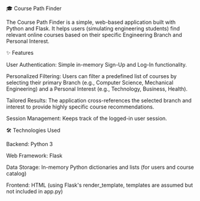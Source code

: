 🎓 Course Path Finder

The Course Path Finder is a simple, web-based application built with Python and Flask. It helps users (simulating engineering students) find relevant online courses based on their specific Engineering Branch and Personal Interest.

✨ Features

User Authentication: Simple in-memory Sign-Up and Log-In functionality.

Personalized Filtering: Users can filter a predefined list of courses by selecting their primary Branch (e.g., Computer Science, Mechanical Engineering) and a Personal Interest (e.g., Technology, Business, Health).

Tailored Results: The application cross-references the selected branch and interest to provide highly specific course recommendations.

Session Management: Keeps track of the logged-in user session.

🛠️ Technologies Used

Backend: Python 3

Web Framework: Flask

Data Storage: In-memory Python dictionaries and lists (for users and course catalog)

Frontend: HTML (using Flask's render_template, templates are assumed but not included in app.py)

